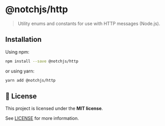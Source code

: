 # @notchjs/http

> Utility enums and constants for use with HTTP messages (Node.js).

## Installation

Using npm:

```sh
npm install --save @notchjs/http
```

or using yarn:

```sh
yarn add @notchjs/http
```

## :memo: License

This project is licensed under the **MIT license**.

See [LICENSE](LICENSE) for more information.
